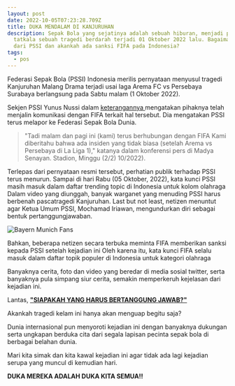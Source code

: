```yaml
---
layout: post
date: 2022-10-05T07:23:28.709Z
title: DUKA MENDALAM DI KANJURUHAN
description: Sepak Bola yang sejatinya adalah sebuah hiburan, menjadi petaka
  tatkala sebuah tragedi berdarah terjadi 01 Oktober 2022 lalu. Bagaimana sikap
  dari PSSI dan akankah ada sanksi FIFA pada Indonesia?
tags:
  - pos
---
```

Federasi Sepak Bola (PSSI) Indonesia merilis pernyataan menyusul tragedi Kanjuruhan Malang Drama terjadi usai laga Arema FC vs Persebaya Surabaya berlangsung pada Sabtu malam (1 Oktober 2022).

 Sekjen PSSI Yunus Nussi dalam [keterangannya ](https://www.liputan6.com/tekno/read/5087610/tragedi-kanjuruhan-malang-warganet-sorot-pssi-untuk-berbenah)mengatakan pihaknya telah menjalin komunikasi dengan FIFA terkait hal tersebut. Dia mengatakan PSSI terus melapor ke Federasi Sepak Bola Dunia.

> "Tadi malam dan pagi ini (kami) terus berhubungan dengan FIFA Kami diberitahu bahwa ada insiden yang tidak biasa (setelah  Arema vs Persebaya di La Liga 1)," katanya dalam konferensi pers di  Madya Senayan. Stadion, Minggu (2/2) 10/2022).

Terlepas dari pernyataan resmi tersebut, perhatian publik terhadap PSSI terus menurun. Sampai di hari Rabu (05 Oktober, 2022), kata kunci PSSI masih masuk dalam daftar trending topic di Indonesia untuk kolom olahraga
 Dalam video yang diunggah, banyak warganet yang menuding PSSI harus berbenah pascatragedi Kanjuruhan. Last but not least, netizen menuntut agar Ketua Umum PSSI, Mochamad Iriawan, mengundurkan diri sebagai bentuk pertanggungjawaban.

![Bayern Munich Fans](/images/uploads/ferrzaluaaaremn.jpg "Solidaritas fans Bayern Munchen")

Bahkan,  beberapa netizen secara terbuka meminta FIFA memberikan sanksi kepada PSSI setelah kejadian ini Oleh karena itu, kata kunci FIFA selalu masuk dalam daftar topik populer di Indonesia untuk kategori olahraga

B﻿anyaknya cerita, foto dan video yang beredar di media sosial twitter, serta banyaknya pula simpang siur cerita, semakin memperkeruh kejelasan dari kejadian ini.

L﻿antas, **["SIAPAKAH YANG HARUS BERTANGGUNG JAWAB?"](https://www.kompas.tv/article/334986/gas-air-mata-di-kanjuruhan-langgar-regulasi-fifa-pssi-polisi-indonesia-punya-sop-sendiri?utm_source=dlvr.it&utm_medium=twitter)**

A﻿kankah tragedi kelam ini hanya akan menguap begitu saja?

D﻿unia internasional pun menyoroti kejadian ini dengan banyaknya dukungan serta ungkapan berduka cita dari segala lapisan pecinta sepak bola di berbagai belahan dunia.

M﻿ari kita simak dan kita kawal kejadian ini agar tidak ada lagi kejadian serupa yang muncul di kemudian hari.

**D﻿UKA MEREKA ADALAH DUKA KITA SEMUA!!**